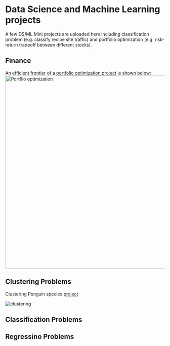 # Data Science and Machine Learning projects
A few DS/ML Mini projects are uploaded here including classification problem (e.g. classify recipe site traffic) and portfolio optimization (e.g. risk-return tradeoff between different stocks). 
## Finance 
An efficient frontier of a [portfolio optimization project](https://github.com/tanmoyie/Data-Science/blob/master/Analyze%20Stock%20Portfolio%20for%20Risks%20and%20Returns.ipynb) is shown below:
<img width="610" alt="Portflio optimization" src="https://github.com/user-attachments/assets/60f4f2c2-ca4f-4699-bee4-4f5b6e9d810e">

## Clustering Problems
Clustering Penguin species [project](https://github.com/tanmoyie/Data-Science/blob/master/4.0-Clustering-Antarctic-Penguin-Species-DataCamp.ipynb)

![clustering](https://github.com/user-attachments/assets/111b85bc-9cfb-4a31-9f1f-e8e6b16bc619)

## Classification Problems

## Regressino Problems
